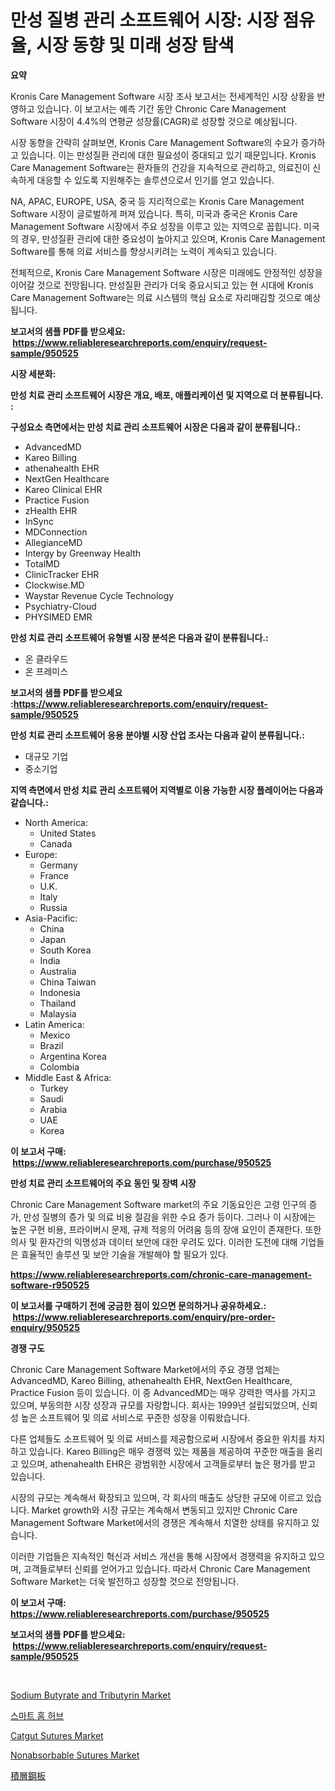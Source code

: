 <p><h1>만성 질병 관리 소프트웨어 시장: 시장 점유율, 시장 동향 및 미래 성장 탐색</h1></p><p><strong>요약</strong></p>
<p><p>Kronis Care Management Software 시장 조사 보고서는 전세계적인 시장 상황을 반영하고 있습니다. 이 보고서는 예측 기간 동안 Chronic Care Management Software 시장이 4.4%의 연평균 성장률(CAGR)로 성장할 것으로 예상됩니다.</p><p>시장 동향을 간략히 살펴보면, Kronis Care Management Software의 수요가 증가하고 있습니다. 이는 만성질환 관리에 대한 필요성이 증대되고 있기 때문입니다. Kronis Care Management Software는 환자들의 건강을 지속적으로 관리하고, 의료진이 신속하게 대응할 수 있도록 지원해주는 솔루션으로서 인기를 얻고 있습니다.</p><p>NA, APAC, EUROPE, USA, 중국 등 지리적으로는 Kronis Care Management Software 시장이 글로벌하게 퍼져 있습니다. 특히, 미국과 중국은 Kronis Care Management Software 시장에서 주요 성장을 이루고 있는 지역으로 꼽힙니다. 미국의 경우, 만성질환 관리에 대한 중요성이 높아지고 있으며, Kronis Care Management Software를 통해 의료 서비스를 향상시키려는 노력이 계속되고 있습니다.</p><p>전체적으로, Kronis Care Management Software 시장은 미래에도 안정적인 성장을 이어갈 것으로 전망됩니다. 만성질환 관리가 더욱 중요시되고 있는 현 시대에 Kronis Care Management Software는 의료 시스템의 핵심 요소로 자리매김할 것으로 예상됩니다.</p></p>
<p><strong>보고서의 샘플 PDF를 받으세요: &nbsp;<a href="https://www.reliableresearchreports.com/enquiry/request-sample/950525">https://www.reliableresearchreports.com/enquiry/request-sample/950525</a></strong></p>
<p><strong>시장 세분화:</strong></p>
<p><strong> 만성 치료 관리 소프트웨어 시장은 개요, 배포, 애플리케이션 및 지역으로 더 분류됩니다. :</strong></p>
<p><strong>구성요소 측면에서는 만성 치료 관리 소프트웨어 시장은 다음과 같이 분류됩니다.:</strong></p>
<p><ul><li>AdvancedMD</li><li>Kareo Billing</li><li>athenahealth EHR</li><li>NextGen Healthcare</li><li>Kareo Clinical EHR</li><li>Practice Fusion</li><li>zHealth EHR</li><li>InSync</li><li>MDConnection</li><li>AllegianceMD</li><li>Intergy by Greenway Health</li><li>TotalMD</li><li>ClinicTracker EHR</li><li>Clockwise.MD</li><li>Waystar Revenue Cycle Technology</li><li>Psychiatry-Cloud</li><li>PHYSIMED EMR</li></ul></p>
<p><strong> 만성 치료 관리 소프트웨어 유형별 시장 분석은 다음과 같이 분류됩니다.:</strong></p>
<p><ul><li>온 클라우드</li><li>온 프레미스</li></ul></p>
<p><strong>보고서의 샘플 PDF를 받으세요 :<a href="https://www.reliableresearchreports.com/enquiry/request-sample/950525">https://www.reliableresearchreports.com/enquiry/request-sample/950525</a></strong></p>
<p><strong> 만성 치료 관리 소프트웨어 응용 분야별 시장 산업 조사는 다음과 같이 분류됩니다.:</strong></p>
<p><ul><li>대규모 기업</li><li>중소기업</li></ul></p>
<p><strong>지역 측면에서 만성 치료 관리 소프트웨어 지역별로 이용 가능한 시장 플레이어는 다음과 같습니다.:</strong></p>
<p><ul>
    <li>
        North America:
        <ul>
            <li>United States</li>
            <li>Canada</li>
        </ul>
    </li>
    <li>
        Europe:
        <ul>
            <li>Germany</li>
            <li>France</li>
            <li>U.K.</li>
            <li>Italy</li>
            <li>Russia</li>
        </ul>
    </li>
    <li>
        Asia-Pacific:
        <ul>
            <li>China</li>
            <li>Japan</li>
            <li>South Korea</li>
            <li>India</li>
            <li>Australia</li>
            <li>China Taiwan</li>
            <li>Indonesia</li>
            <li>Thailand</li>
            <li>Malaysia</li>
        </ul>
    </li>
    <li>
        Latin America:
        <ul>
            <li>Mexico</li>
            <li>Brazil</li>
            <li>Argentina Korea</li>
            <li>Colombia</li>
        </ul>
    </li>
    <li>
        Middle East & Africa:
        <ul>
            <li>Turkey</li>
            <li>Saudi</li>
            <li>Arabia</li>
            <li>UAE</li>
            <li>Korea</li>
        </ul>
    </li>
    </ul></p>
<p><strong>이 보고서 구매: &nbsp;<a href="https://www.reliableresearchreports.com/purchase/950525">https://www.reliableresearchreports.com/purchase/950525</a></strong></p>
<p><strong>만성 치료 관리 소프트웨어의 주요 동인 및 장벽 시장</strong></p>
<p><p>Chronic Care Management Software market의 주요 기동요인은 고령 인구의 증가, 만성 질병의 증가 및 의료 비용 절감을 위한 수요 증가 등이다. 그러나 이 시장에는 높은 구현 비용, 프라이버시 문제, 규제 적응의 어려움 등의 장애 요인이 존재한다. 또한 의사 및 환자간의 익명성과 데이터 보안에 대한 우려도 있다. 이러한 도전에 대해 기업들은 효율적인 솔루션 및 보안 기술을 개발해야 할 필요가 있다.</p></p>
<p><strong><a href="https://www.reliableresearchreports.com/chronic-care-management-software-r950525">https://www.reliableresearchreports.com/chronic-care-management-software-r950525</a></strong></p>
<p><strong>이 보고서를 구매하기 전에 궁금한 점이 있으면 문의하거나 공유하세요.: &nbsp;<a href="https://www.reliableresearchreports.com/enquiry/pre-order-enquiry/950525">https://www.reliableresearchreports.com/enquiry/pre-order-enquiry/950525</a></strong></p>
<p><strong>경쟁 구도</strong></p>
<p><p>Chronic Care Management Software Market에서의 주요 경쟁 업체는 AdvancedMD, Kareo Billing, athenahealth EHR, NextGen Healthcare, Practice Fusion 등이 있습니다. 이 중 AdvancedMD는 매우 강력한 역사를 가지고 있으며, 부동의한 시장 성장과 규모를 자랑합니다. 회사는 1999년 설립되었으며, 신뢰성 높은 소프트웨어 및 의료 서비스로 꾸준한 성장을 이뤄왔습니다.</p><p>다른 업체들도 소프트웨어 및 의료 서비스를 제공함으로써 시장에서 중요한 위치를 차지하고 있습니다. Kareo Billing은 매우 경쟁력 있는 제품을 제공하여 꾸준한 매출을 올리고 있으며, athenahealth EHR은 광범위한 시장에서 고객들로부터 높은 평가를 받고 있습니다.</p><p>시장의 규모는 계속해서 확장되고 있으며, 각 회사의 매출도 상당한 규모에 이르고 있습니다. Market growth와 시장 규모는 계속해서 변동되고 있지만 Chronic Care Management Software Market에서의 경쟁은 계속해서 치열한 상태를 유지하고 있습니다.</p><p>이러한 기업들은 지속적인 혁신과 서비스 개선을 통해 시장에서 경쟁력을 유지하고 있으며, 고객들로부터 신뢰를 얻어가고 있습니다. 따라서 Chronic Care Management Software Market는 더욱 발전하고 성장할 것으로 전망됩니다.</p></p>
<p><strong>이 보고서 구매: &nbsp; <a href="https://www.reliableresearchreports.com/purchase/950525">https://www.reliableresearchreports.com/purchase/950525</a></strong></p>
<p><strong>보고서의 샘플 PDF를 받으세요: &nbsp;<a href="https://www.reliableresearchreports.com/enquiry/request-sample/950525">https://www.reliableresearchreports.com/enquiry/request-sample/950525</a></strong><strong></strong></p>
<p>&nbsp;</p>
<p><p><a href="https://shimmer-gardenia-37a.notion.site/Sodium-Butyrate-and-Tributyrin-Market-Insights-into-Market-CAGR-Market-Trends-and-Growth-Strategi-11a11c95bd7e420c92f27af18072f819">Sodium Butyrate and Tributyrin Market</a></p><p><a href="https://medium.com/@stanleylyittle554467/%EC%8A%A4%EB%A7%88%ED%8A%B8-%ED%99%88-%ED%97%88%EB%B8%8C-%EC%8B%9C%EC%9E%A5%EC%9D%98-%ED%86%B5%EC%B0%B0-%EC%8B%9C%EC%9E%A5-%EB%8F%99%ED%96%A5-%EC%84%B1%EC%9E%A5-2024%EB%85%84%EB%B6%80%ED%84%B0-2031%EB%85%84%EA%B9%8C%EC%A7%80%EC%9D%98-%EC%98%88%EC%B8%A1-e2ae323e51ca">스마트 홈 허브</a></p><p><a href="https://github.com/markusgodoy/Market-Research-Report-List-3/blob/main/catgut-sutures-market.md">Catgut Sutures Market</a></p><p><a href="https://github.com/luckyshygirl/Market-Research-Report-List-4/blob/main/nonabsorbable-sutures-market.md">Nonabsorbable Sutures Market</a></p><p><a href="https://github.com/mathieurico66/Market-Research-Report-List-1/blob/main/178909747925.md">積層鋼板</a></p></p>
